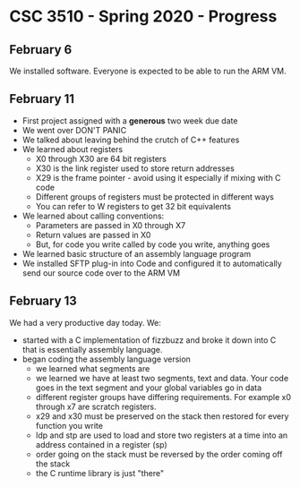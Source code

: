 # CSC 3510 - Spring 2020 - Progress

## February 6

We installed software. Everyone is expected to be able to run the ARM VM.

## February 11

* First project assigned with a **generous** two week due date
* We went over DON'T PANIC
* We talked about leaving behind the crutch of C++ features
* We learned about registers
    * X0 through X30 are 64 bit registers
	* X30 is the link register used to store return addresses
	* X29 is the frame pointer - avoid using it especially if mixing with C code
	* Different groups of registers must be protected in different ways
	* You can refer to W registers to get 32 bit equivalents
* We learned about calling conventions:
    * Parameters are passed in X0 through X7
	* Return values are passed in X0
	* But, for code you write called by code you write, anything goes
* We learned basic structure of an assembly language program
* We installed SFTP plug-in into Code and configured it to automatically send our source code over to the ARM VM

## February 13

We had a very productive day today. We:

* started with a C implementation of fizzbuzz and broke it down into C that is essentially assembly language.
* began coding the assembly language version
    * we learned what segments are
    * we learned we have at least two segments, text and data. Your code goes in the text segment and your global variables go in data
    * different register groups have differing requirements. For example x0 through x7 are scratch registers.
    * x29 and x30 must be preserved on the stack then restored for every function you write
    * ldp and stp are used to load and store two registers at a time into an address contained in a register (sp)
    * order going on the stack must be reversed by the order coming off the stack
    * the C runtime library is just "there"
    
